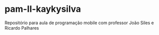 # pam-II-kaykysilva
Repositório para aula de programação mobile com professor João Siles e Ricardo Palhares  
